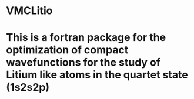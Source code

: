 # VMCLitio
# This is a fortran package for the optimization of compact wavefunctions for the study of Litium like atoms in the quartet state (1s2s2p)
